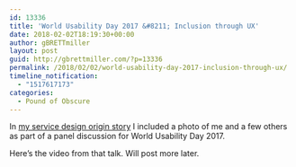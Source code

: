 ```yaml
---
id: 13336
title: 'World Usability Day 2017 &#8211; Inclusion through UX'
date: 2018-02-02T18:19:30+00:00
author: gBRETTmiller
layout: post
guid: http://gbrettmiller.com/?p=13336
permalink: /2018/02/02/world-usability-day-2017-inclusion-through-ux/
timeline_notification:
  - "1517617173"
categories:
  - Pound of Obscure
---
```

In [my service design origin story](https://gbrettmiller.com/2018/01/28/my-service-design-origin-story/) I included a photo of me and a few others as part of a panel discussion for World Usability Day 2017.

Here&#8217;s the video from that talk. Will post more later.

<span class="embed-youtube" style="text-align:center; display: block;"></span>